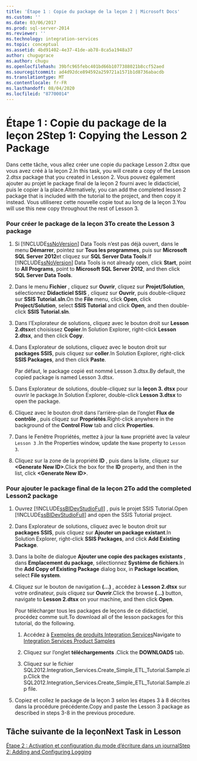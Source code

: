 ```yaml
---
title: 'Étape 1 : Copie du package de la leçon 2 | Microsoft Docs'
ms.custom: ''
ms.date: 03/06/2017
ms.prod: sql-server-2014
ms.reviewer: ''
ms.technology: integration-services
ms.topic: conceptual
ms.assetid: 4bd91402-4e37-41de-ab78-8ca5a1948a37
author: chugugrace
ms.author: chugu
ms.openlocfilehash: 39bfc965febc401bd66b1077388021b8ccf52aed
ms.sourcegitcommit: ad4d92dce894592a259721a1571b1d8736abacdb
ms.translationtype: MT
ms.contentlocale: fr-FR
ms.lasthandoff: 08/04/2020
ms.locfileid: "87700014"
---
```

# <a name="step-1-copying-the-lesson-2-package"></a><span data-ttu-id="9858f-102">Étape 1 : Copie du package de la leçon 2</span><span class="sxs-lookup"><span data-stu-id="9858f-102">Step 1: Copying the Lesson 2 Package</span></span>
  <span data-ttu-id="9858f-103">Dans cette tâche, vous allez créer une copie du package Lesson 2.dtsx que vous avez créé à la leçon 2.</span><span class="sxs-lookup"><span data-stu-id="9858f-103">In this task, you will create a copy of the Lesson 2.dtsx package that you created in Lesson 2.</span></span> <span data-ttu-id="9858f-104">Vous pouvez également ajouter au projet le package final de la leçon 2 fourni avec le didacticiel, puis le copier à la place.</span><span class="sxs-lookup"><span data-stu-id="9858f-104">Alternatively, you can add the completed lesson 2 package that is included with the tutorial to the project, and then copy it instead.</span></span> <span data-ttu-id="9858f-105">Vous utiliserez cette nouvelle copie tout au long de la leçon 3.</span><span class="sxs-lookup"><span data-stu-id="9858f-105">You will use this new copy throughout the rest of Lesson 3.</span></span>  
  
### <a name="to-create-the-lesson-3-package"></a><span data-ttu-id="9858f-106">Pour créer le package de la leçon 3</span><span class="sxs-lookup"><span data-stu-id="9858f-106">To create the Lesson 3 package</span></span>  
  
1.  <span data-ttu-id="9858f-107">Si [!INCLUDE[ssNoVersion](../includes/ssnoversion-md.md)] Data Tools n’est pas déjà ouvert, dans le menu **Démarrer**, pointez sur **Tous les programmes**, puis sur **Microsoft SQL Server 2012**et cliquez sur **SQL Server Data Tools**.</span><span class="sxs-lookup"><span data-stu-id="9858f-107">If [!INCLUDE[ssNoVersion](../includes/ssnoversion-md.md)] Data Tools is not already open, click **Start**, point to **All Programs**, point to **Microsoft SQL Server 2012**, and then click **SQL Server Data Tools**.</span></span>  
  
2.  <span data-ttu-id="9858f-108">Dans le menu **Fichier** , cliquez sur **Ouvrir**, cliquez sur **Projet/Solution**, sélectionnez **Didacticiel SSIS** , cliquez sur **Ouvrir**, puis double-cliquez sur **SSIS Tutorial.sln**.</span><span class="sxs-lookup"><span data-stu-id="9858f-108">On the **File** menu, click **Open**, click **Project/Solution**, select **SSIS Tutorial** and click **Open**, and then double-click **SSIS Tutorial.sln**.</span></span>  
  
3.  <span data-ttu-id="9858f-109">Dans l’Explorateur de solutions, cliquez avec le bouton droit sur **Lesson 2.dtsx**et choisissez **Copier**.</span><span class="sxs-lookup"><span data-stu-id="9858f-109">In Solution Explorer, right-click **Lesson 2.dtsx**, and then click **Copy**.</span></span>  
  
4.  <span data-ttu-id="9858f-110">Dans Explorateur de solutions, cliquez avec le bouton droit sur **packages SSIS**, puis cliquez sur **coller**.</span><span class="sxs-lookup"><span data-stu-id="9858f-110">In Solution Explorer, right-click **SSIS Packages**, and then click **Paste**.</span></span>  
  
     <span data-ttu-id="9858f-111">Par défaut, le package copié est nommé Lesson 3.dtsx.</span><span class="sxs-lookup"><span data-stu-id="9858f-111">By default, the copied package is named Lesson 3.dtsx.</span></span>  
  
5.  <span data-ttu-id="9858f-112">Dans Explorateur de solutions, double-cliquez sur la **leçon 3. dtsx** pour ouvrir le package.</span><span class="sxs-lookup"><span data-stu-id="9858f-112">In Solution Explorer, double-click **Lesson 3.dtsx** to open the package.</span></span>  
  
6.  <span data-ttu-id="9858f-113">Cliquez avec le bouton droit dans l’arrière-plan de l’onglet **Flux de contrôle** , puis cliquez sur **Propriétés**.</span><span class="sxs-lookup"><span data-stu-id="9858f-113">Right-click anywhere in the background of the **Control Flow** tab and click **Properties**.</span></span>  
  
7.  <span data-ttu-id="9858f-114">Dans le Fenêtre Propriétés, mettez à jour la `Name` propriété avec la valeur `Lesson 3` .</span><span class="sxs-lookup"><span data-stu-id="9858f-114">In the Properties window, update the `Name` property to `Lesson 3`.</span></span>  
  
8.  <span data-ttu-id="9858f-115">Cliquez sur la zone de la propriété **ID** , puis dans la liste, cliquez sur **\<Generate New ID>**.</span><span class="sxs-lookup"><span data-stu-id="9858f-115">Click the box for the **ID** property, and then in the list, click **\<Generate New ID>**.</span></span>  
  
### <a name="to-add-the-completed-lesson2-package"></a><span data-ttu-id="9858f-116">Pour ajouter le package final de la leçon 2</span><span class="sxs-lookup"><span data-stu-id="9858f-116">To add the completed Lesson2 package</span></span>  
  
1.  <span data-ttu-id="9858f-117">Ouvrez [!INCLUDE[ssBIDevStudioFull](../includes/ssbidevstudiofull-md.md)] , puis le projet SSIS Tutorial.</span><span class="sxs-lookup"><span data-stu-id="9858f-117">Open [!INCLUDE[ssBIDevStudioFull](../includes/ssbidevstudiofull-md.md)] and open the SSIS Tutorial project.</span></span>  
  
2.  <span data-ttu-id="9858f-118">Dans Explorateur de solutions, cliquez avec le bouton droit sur **packages SSIS**, puis cliquez sur **Ajouter un package existant**.</span><span class="sxs-lookup"><span data-stu-id="9858f-118">In Solution Explorer, right-click **SSIS Packages**, and click **Add Existing Package**.</span></span>  
  
3.  <span data-ttu-id="9858f-119">Dans la boîte de dialogue **Ajouter une copie des packages existants** , dans **Emplacement du package**, sélectionnez **Système de fichiers**.</span><span class="sxs-lookup"><span data-stu-id="9858f-119">In the **Add Copy of Existing Package** dialog box, in **Package location**, select **File system**.</span></span>  
  
4.  <span data-ttu-id="9858f-120">Cliquez sur le bouton de navigation **(...)** , accédez à **Lesson 2.dtsx** sur votre ordinateur, puis cliquez sur **Ouvrir**.</span><span class="sxs-lookup"><span data-stu-id="9858f-120">Click the browse **(...)** button, navigate to **Lesson 2.dtsx** on your machine, and then click **Open**.</span></span>  
  
     <span data-ttu-id="9858f-121">Pour télécharger tous les packages de leçons de ce didacticiel, procédez comme suit.</span><span class="sxs-lookup"><span data-stu-id="9858f-121">To download all of the lesson packages for this tutorial, do the following.</span></span>  
  
    1.  <span data-ttu-id="9858f-122">Accédez à [Exemples de produits Integration Services](https://go.microsoft.com/fwlink/?LinkId=275027)</span><span class="sxs-lookup"><span data-stu-id="9858f-122">Navigate to [Integration Services Product Samples](https://go.microsoft.com/fwlink/?LinkId=275027)</span></span>  
  
    2.  <span data-ttu-id="9858f-123">Cliquez sur l’onglet **téléchargements** .</span><span class="sxs-lookup"><span data-stu-id="9858f-123">Click the **DOWNLOADS** tab.</span></span>  
  
    3.  <span data-ttu-id="9858f-124">Cliquez sur le fichier SQL2012.Integration_Services.Create_Simple_ETL_Tutorial.Sample.zip.</span><span class="sxs-lookup"><span data-stu-id="9858f-124">Click the SQL2012.Integration_Services.Create_Simple_ETL_Tutorial.Sample.zip file.</span></span>  
  
5.  <span data-ttu-id="9858f-125">Copiez et collez le package de la leçon 3 selon les étapes 3 à 8 décrites dans la procédure précédente.</span><span class="sxs-lookup"><span data-stu-id="9858f-125">Copy and paste the Lesson 3 package as described in steps 3-8 in the previous procedure.</span></span>  
  
## <a name="next-task-in-lesson"></a><span data-ttu-id="9858f-126">Tâche suivante de la leçon</span><span class="sxs-lookup"><span data-stu-id="9858f-126">Next Task in Lesson</span></span>  
 [<span data-ttu-id="9858f-127">Étape 2 : Activation et configuration du mode d’écriture dans un journal</span><span class="sxs-lookup"><span data-stu-id="9858f-127">Step 2: Adding and Configuring Logging</span></span>](lesson-3-2-adding-and-configuring-logging.md)  
  
  
